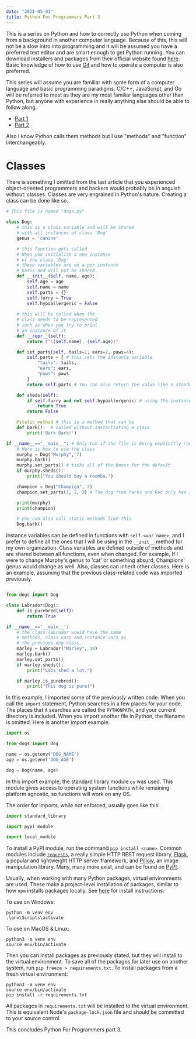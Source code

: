 ```yaml
---
date: "2021-05-01"
title: Python For Programmers Part 3
---
```


This is a series on Python and how to correctly use Python when coming from a background in another computer language. Because of this, this will not be a slow intro into programming and it will be assumed you have a preferred text editor and are smart enough to get Python running. You can download installers and packages from their official website found [here](https://www.python.org/downloads/). Basic knowledge of how to use [Git](https://git-scm.com/) and how to operate a computer is also preferred.

This series will assume you are familiar with some form of a computer language and basic programming paradigms. C/C++, JavaScript, and Go will be referred to most as they are my most familiar languages other than Python, but anyone with experience in really anything else should be able to follow along.

- [Part 1](https://chand1012.dev/PythonForProgrammers/)
- [Part 2](https://chand1012.dev/PythonForProgrammers2/)

Also I know Python calls them methods but I use "methods" and "function" interchangeably.

# Classes

There is something I omitted from the last article that you experienced object-oriented programmers and hackers would probably be in anguish without: classes. Classes are very engrained in Python's nature. Creating a class can be done like so. 

```python
# This file is named "dogs.py"

class Dog:
    # this is a class variable and will be shared
    # with all instances of class 'Dog'
    genus = 'canine'

    # this function gets called
    # When you initialize a new instance
    # of the class 'Dog'
    # these variables are on a per instance
    # basis and will not be shared.
    def __init__(self, name, age):
        self.age = age
        self.name = name
        self.parts = {}
        self.furry = True
        self.hypoallergenic = False
    
    # this will be called when the 
    # class needs to be represented
    # such as when you try to print
    # an instance of it
    def __repr__(self):
        return f"({self.name}, {self.age})"

    def set_parts(self, tails=1, ears=2, paws=4):
        self.parts = { # this sets the instance variable
            "tails": tails,
            "ears": ears,
            "paws": paws
        }
        return self.parts # You can also return the value like a standard function

    def sheds(self):
        if self.furry and not self.hypoallergenic: # using the instance variables within logic
            return True
        return False

    @static_method # this is a method that can be 
    def bark():  # called without instantiating a class
        print('Bark Bark!')

if __name__=="__main__": # Only run if the file is being explicitly ran as a script.
    # Here is how to use the class
    murphy = Dog("Murphy", 7)
    murphy.bark()
    murphy.set_parts() # ticks all of the boxes for the default
    if murphy.sheds():
        print("You should buy a roomba.")

    champion = Dog("Champion", 2)
    champion.set_parts(1, 2, 3) # The dog from Parks and Rec only has 3 legs

    print(murphy)
    print(champion)

    # you can also call static methods like this
    Dog.bark()

```

Instance variables can be defined in functions with `self.<var name>`, and I prefer to define all the ones that I will be using in the `__init__` method for my own organization. Class variables are defined outside of methods and are shared between all functions, even when changed. For example, If I were to change Murphy's genus to 'cat' or something absurd, Champions' genus would change as well. Also, classes can inherit other classes. Here is an example, assuming that the previous class-related code was imported previously.

```python

from dogs import Dog 

class Labrador(Dog):
    def is_purebred(self):
        return True

if __name__=='__main__':
    # the class labrador would have the same 
    # methods, class vars and instance vars as
    # the previous dog class.
    marley = Labrador("Marley", 14)
    marley.bark()
    marley.set_parts()
    if marley.sheds():
        print("Labs shed a lot.")

    if marley.is_purebred():
        print("This dog is pure!")
```

In this example, I imported some of the previously written code. When you call the `import` statement, Python searches in a few places for your code. The places that it searches are called the `PYTHONPATH`, and your current directory is included. When you import another file in Python, the filename is omitted. Here is another import example:

```python
import os

from dogs import Dog

name = os.getenv('DOG_NAME')
age = os.getenv('DOG_AGE')

dog = Dog(name, age)
```

In this import example, the standard library module `os` was used. This module gives access to operating system functions while remaining platform agnostic, so functions will work on any OS. 

The order for imports, while not enforced, usually goes like this:

```python
import standard_library

import pypi_module

import local_module
```

To install a PyPI module, run the command `pip install <name>`. Common modules include [`requests`](https://pypi.org/project/requests/), a really simple HTTP REST request library, [Flask](https://flask.palletsprojects.com/en/1.1.x/), a popular and lightweight HTTP server framework, and  [Pillow](https://python-pillow.org/), an image manipulation library. Many, many more exist, and can be found on [PyPI](https://pypi.org/).

Usually, when working with many Python packages, virtual environments are used. These make a project-level installation of packages, similar to how `npm` installs packages locally. See [here](https://virtualenv.pypa.io/en/latest/installation.html) for install instructions. 

To use on Windows:
```
python -m venv env
.\env\Scripts\activate
```

To use on MacOS & Linux:
```
python3 -m venv env
source env/bin/activate
```

Then you can install packages as previously stated, but they will install to the virtual environment. To save all of the packages for later use on another system, run `pip freeze > requirements.txt`. To install packages from a fresh virtual environment:

```
python3 -m venv env
source env/bin/activate
pip install -r requirements.txt
```

All packages in `requirements.txt` will be installed to the virtual environment. This is equivalent Node's `package-lock.json` file and should be committed to your source control.

This concludes Python For Programmers part 3.